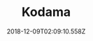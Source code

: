 ---
title: Kodama
artist: Alcest
date: 2018-12-09T02:09:10.558Z
cover: /img/tumblr_ojq31iv6eu1vfaqyoo1_1280.jpg
styles:
  - Post-Black Metal
  - Black Metal
links:
  spotify: https://play.spotify.com/album/1nWcB3qwsbx0nimMZH6sCw
  youtube: https://music.youtube.com/watch?v=ef7bKmQVcX8
  applemusic: https://itunes.apple.com/us/album/kodama-deluxe-edition/1144895262?uo=4
  soundcloud: ""
  bandcamp: https://alcest.bandcamp.com/album/kodama
  googleplay: https://play.google.com/music/m/Bbyjzp7xu6hywpnghep2ecuew5y?signup_if_needed=1
  deezer: https://www.deezer.com/album/13824584
---